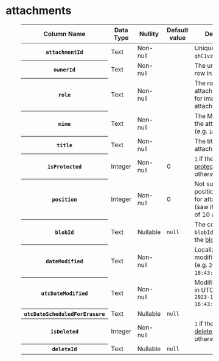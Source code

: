 # attachments
<figure class="table" style="width:100%;"><table class="ck-table-resized"><colgroup><col> <col> <col> <col> <col></colgroup><thead><tr><th>Column Name</th><th>Data Type</th><th>Nullity</th><th>Default value</th><th>Description</th></tr></thead><tbody><tr><th><code>attachmentId</code></th><td>Text</td><td>Non-null</td><td>&nbsp;</td><td>Unique ID (e.g. <code>qhC1vzU4nwSE</code>)</td></tr><tr><th><code>ownerId</code></th><td>Text</td><td>Non-null</td><td>&nbsp;</td><td>The unique ID of a row in&nbsp;<a class="reference-link" href="notes.md">notes</a>.</td></tr><tr><th><code>role</code></th><td>Text</td><td>Non-null</td><td>&nbsp;</td><td>The role of the attachment: <code>image</code> for images that are attached to a note.</td></tr><tr><th><code>mime</code></th><td>Text</td><td>Non-null</td><td>&nbsp;</td><td>The MIME type of the attachment (e.g. <code>image/png</code>)</td></tr><tr><th><code>title</code></th><td>Text</td><td>Non-null</td><td>&nbsp;</td><td>The title of the attachment.</td></tr><tr><th><code>isProtected</code></th><td>Integer</td><td>Non-null</td><td>0</td><td><code>1</code> if the entity is <a href="../Protected%20entities.md">protected</a>, <code>0</code> otherwise.</td></tr><tr><th><code>position</code></th><td>Integer</td><td>Non-null</td><td>0</td><td>Not sure where the position is relevant for attachments (saw it with values of 10 and 0).</td></tr><tr><th><code>blobId</code></th><td>Text</td><td>Nullable</td><td><code>null</code></td><td>The corresponding <code>blobId</code> from the&nbsp;<a class="reference-link" href="blobs.md">blobs</a>&nbsp;table.</td></tr><tr><th><code>dateModified</code></th><td>Text</td><td>Non-null</td><td>&nbsp;</td><td>Localized modification date (e.g. <code>2023-11-08 18:43:44.204+0200</code>)</td></tr><tr><th><code>utcDateModified</code></th><td>Text</td><td>Non-null</td><td>&nbsp;</td><td>Modification date in UTC format (e.g. <code>2023-11-08 16:43:44.204Z</code>)</td></tr><tr><th><code>utcDateScheduledForErasure</code></th><td>Text</td><td>Nullable</td><td><code>null</code></td><td>&nbsp;</td></tr><tr><th><code>isDeleted</code></th><td>Integer</td><td>Non-null</td><td>&nbsp;</td><td><code>1</code> if the entity is <a href="../Deleted%20notes.md">deleted</a>, <code>0</code> otherwise.</td></tr><tr><th><code>deleteId</code></th><td>Text</td><td>Nullable</td><td><code>null</code></td><td>&nbsp;</td></tr></tbody></table></figure>